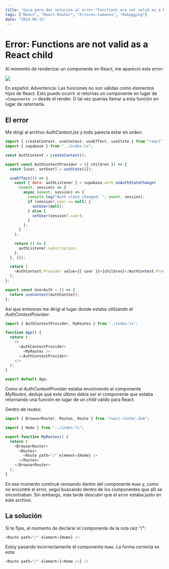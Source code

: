 ```yaml
---
title: 'Guia para dar solucion al error "Functions are not valid as a React child"'
tags: ["React", "React-Router", "Errores-Comunes", "Debugging"]
date: "2024-06-15"
---
```


# Error: Functions are not valid as a React child

Al momento de renderizar un componente en React, me apareció este error:

<div class='img-container'>
  <img  src='/images/blog/post-1/error-react-function-child.webp' />
</div>

En español: Advertencia: Las funciones no son válidas como elementos hijos de React. Esto puede ocurrir si retornas un componente en lugar de `<Componente />` desde el render. O tal vez querías llamar a esta función en lugar de retornarla.

## El error

Me dirigí al archivo _AuthContext.jsx_ y todo parecía estar en orden:

```js
import { createContext, useContext, useEffect, useState } from "react";
import { supabase } from "../index.ts";

const AuthContext = createContext();

export const AuthContextProvider = ({ children }) => {
  const [user, setUser] = useState([]);

  useEffect(() => {
    const { data: authListener } = supabase.auth.onAuthStateChange(
      (event, session) => {
        async (event, session) => {
          console.log("Auth state changed: ", event, session);
          if (session?.user == null) {
            setUser(null);
          } else {
            setUser(session?.user);
          }
        };
      }
    );

    return () => {
      authListener.subscription;
    };
  }, []);

  return (
    <AuthContext.Provider value={{ user }}>{children}</AuthContext.Provider>
  );
};

export const UserAuth = () => {
  return useContext(AuthContext);
};
```

Así que entonces me dirigí al lugar donde estaba utilizando el _AuthContextProvider_:

```js
import { AuthContextProvider, MyRoutes } from "./index.ts";

function App() {
  return (
    <>
      <AuthContextProvider>
        <MyRoutes />
      </AuthContextProvider>
    </>
  );
}

export default App;
```

Como el _AuthContextProvider_ estaba envolviendo al componente _MyRoutes_, deduje que este último debía ser el componente que estaba retornando una función en lugar de un _child_ válido para React.

Dentro de _routes_:

```js
import { BrowserRouter, Routes, Route } from "react-router-dom";

import { Home } from "../index.ts";

export function MyRoutes() {
  return (
    <BrowserRouter>
      <Routes>
        <Route path="/" element={Home} />
      </Routes>
    </BrowserRouter>
  );
}
```

En ese momento continué revisando dentro del componente `Home` y, como no encontré el error, seguí buscando dentro de los componentes que allí se encontraban. Sin embargo, más tarde descubrí que el error estaba justo en este archivo.

## La solución

Si te fijas, al momento de declarar el componente de la ruta raíz "/":

```js
<Route path="/" element={Home} />
```

Estoy pasando incorrectamente el componente `Home`. La forma correcta es esta:

```js
<Route path="/" element={<Home />} />
```

